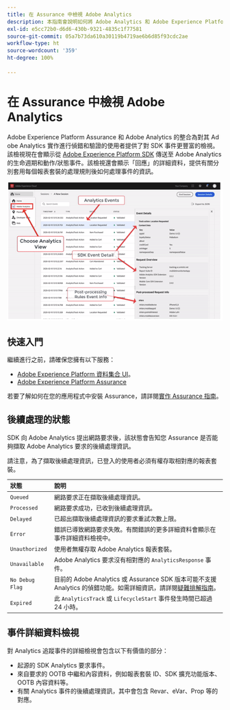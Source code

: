 ```yaml
---
title: 在 Assurance 中檢視 Adob​​e Analytics
description: 本指南會說明如何將 Adobe Analytics 和 Adob​​e Experience Platform Assurance 一起使用。
exl-id: e5cc72b0-d6d6-430b-9321-4835c1f77581
source-git-commit: 05a7b73da610a30119b4719ae6b6d85f93cdc2ae
workflow-type: ht
source-wordcount: '359'
ht-degree: 100%

---
```


# 在 Assurance 中檢視 Adob&#x200B;&#x200B;e Analytics

Adobe Experience Platform Assurance 和 Adob&#x200B;&#x200B;e Analytics 的整合為對其 Ad&#x200B;&#x200B;ob&#x200B;&#x200B;e Analytics 實作進行偵錯和驗證的使用者提供了對 SDK 事件更豐富的檢視。該檢視現在會顯示從 [Adobe Experience Platform SDK](https://developer.adobe.com/client-sdks/documentation/adobe-analytics/) 傳送至 Adob&#x200B;&#x200B;e Analytics 的生命週期和動作/狀態事件。該檢視還會顯示「回應」的詳細資料，提供有關分別套用每個報表套裝的處理規則後如何處理事件的資訊。

![](./images/adobe-analytics/overview.png)

## 快速入門

繼續進行之前，請確保您擁有以下服務：

- [Adobe Experience Platform 資料集合 UI](https://experience.adobe.com/#/data-collection/)。
- [Adobe Experience Platform Assurance](https://experience.adobe.com/assurance)

若要了解如何在您的應用程式中安裝 Assurance，請詳閱[實作 Assurance 指南](../tutorials/implement-assurance.md)。

## 後續處理的狀態

SDK 向 Adob&#x200B;&#x200B;e Analytics 提出網路要求後，該狀態會告知您 Assurance 是否能夠擷取 Adob&#x200B;&#x200B;e Analytics 要求的後續處理資訊。

請注意，為了擷取後續處理資訊，已登入的使用者必須有權存取相對應的報表套裝。

| 狀態 | 說明 |
| :----- | :---------- |
| `Queued` | 網路要求正在擷取後續處理資訊。 |
| `Processed` | 網路要求成功，已收到後續處理資訊。 |
| `Delayed` | 已超出擷取後續處理資訊的要求重試次數上限。 |
| `Error` | 錯誤已導致網路要求失敗。有關錯誤的更多詳細資料會顯示在事件詳細資料檢視中。 |
| `Unauthorized` | 使用者無權存取 Adob&#x200B;&#x200B;e Analytics 報表套裝。 |
| `Unavailable` | Adobe Analytics 要求沒有相對應的 `AnalyticsResponse` 事件。 |
| `No Debug Flag` | 目前的 Adob&#x200B;&#x200B;e Analytics 或 Assurance SDK 版本可能不支援 Analytics 的偵錯功能。如需詳細資訊，請詳閱[疑難排解指南](../troubleshooting.md)。 |
| `Expired` | 此 `AnalyticsTrack` 或 `LifecycleStart` 事件發生時間已超過 24 小時。 |

## 事件詳細資料檢視

對 Analytics 追蹤事件的詳細檢視會包含以下有價值的部分：

- 起源的 SDK Analytics 要求事件。
- 來自要求的 OOTB 中繼和內容資料，例如報表套裝 ID、SDK 擴充功能版本、OOTB 內容資料等。
- 有關 Analytics 事件的後續處理資訊，其中會包含 Revar、eVar、Prop 等的對應。
